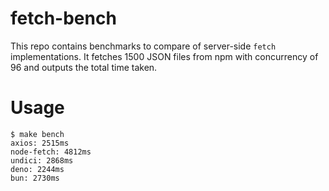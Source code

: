 # fetch-bench

This repo contains benchmarks to compare of server-side `fetch` implementations. It fetches 1500 JSON files from npm with concurrency of 96 and outputs the total time taken.

# Usage

```
$ make bench
axios: 2515ms
node-fetch: 4812ms
undici: 2868ms
deno: 2244ms
bun: 2730ms
```
